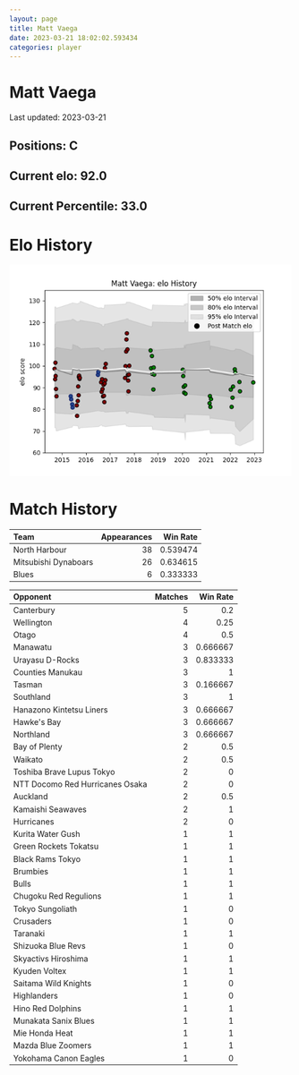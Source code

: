 ```yaml
---  
layout: page  
title: Matt Vaega  
date: 2023-03-21 18:02:02.593434  
categories: player  
---
```

# Matt Vaega


Last updated: 2023-03-21
## Positions: C

## Current elo: 92.0

## Current Percentile: 33.0

# Elo History


![elo history](history_MattVaega.png)
# Match History


| Team                 |   Appearances |   Win Rate |
|:---------------------|--------------:|-----------:|
| North Harbour        |            38 |   0.539474 |
| Mitsubishi Dynaboars |            26 |   0.634615 |
| Blues                |             6 |   0.333333 |

| Opponent                        |   Matches |   Win Rate |
|:--------------------------------|----------:|-----------:|
| Canterbury                      |         5 |   0.2      |
| Wellington                      |         4 |   0.25     |
| Otago                           |         4 |   0.5      |
| Manawatu                        |         3 |   0.666667 |
| Urayasu D-Rocks                 |         3 |   0.833333 |
| Counties Manukau                |         3 |   1        |
| Tasman                          |         3 |   0.166667 |
| Southland                       |         3 |   1        |
| Hanazono Kintetsu Liners        |         3 |   0.666667 |
| Hawke's Bay                     |         3 |   0.666667 |
| Northland                       |         3 |   0.666667 |
| Bay of Plenty                   |         2 |   0.5      |
| Waikato                         |         2 |   0.5      |
| Toshiba Brave Lupus Tokyo       |         2 |   0        |
| NTT Docomo Red Hurricanes Osaka |         2 |   0        |
| Auckland                        |         2 |   0.5      |
| Kamaishi Seawaves               |         2 |   1        |
| Hurricanes                      |         2 |   0        |
| Kurita Water Gush               |         1 |   1        |
| Green Rockets Tokatsu           |         1 |   1        |
| Black Rams Tokyo                |         1 |   1        |
| Brumbies                        |         1 |   1        |
| Bulls                           |         1 |   1        |
| Chugoku Red Regulions           |         1 |   1        |
| Tokyo Sungoliath                |         1 |   0        |
| Crusaders                       |         1 |   0        |
| Taranaki                        |         1 |   1        |
| Shizuoka Blue Revs              |         1 |   0        |
| Skyactivs Hiroshima             |         1 |   1        |
| Kyuden Voltex                   |         1 |   1        |
| Saitama Wild Knights            |         1 |   0        |
| Highlanders                     |         1 |   0        |
| Hino Red Dolphins               |         1 |   1        |
| Munakata Sanix Blues            |         1 |   1        |
| Mie Honda Heat                  |         1 |   1        |
| Mazda Blue Zoomers              |         1 |   1        |
| Yokohama Canon Eagles           |         1 |   0        |